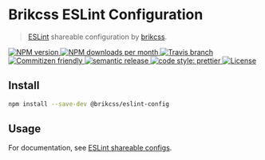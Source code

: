 # Brikcss ESLint Configuration

> [ESLint](https://eslint.org/) shareable configuration by [brikcss](https://github.com/brikcss/).

<!-- Shields. -->
<p>
	<!-- NPM version. -->
	<a href="https://www.npmjs.com/package/@brikcss/eslint-config">
		<img alt="NPM version" src="https://img.shields.io/npm/v/@brikcss/eslint-config.svg?style=flat-square">
	</a>
	<!-- NPM downloads/month. -->
	<a href="https://www.npmjs.com/package/@brikcss/eslint-config">
		<img alt="NPM downloads per month" src="https://img.shields.io/npm/dm/@brikcss/eslint-config.svg?style=flat-square">
	</a>
	<!-- Travis branch. -->
	<a href="https://github.com/brikcss/eslint-config/tree/master">
		<img alt="Travis branch" src="https://img.shields.io/travis/rust-lang/rust/master.svg?style=flat-square&label=master">
	</a>
	<!-- Commitizen friendly. -->
	<a href="http://commitizen.github.io/cz-cli/">
		<img alt="Commitizen friendly" src="https://img.shields.io/badge/commitizen-friendly-brightgreen.svg?style=flat-square">
	</a>
	<!-- Semantic release. -->
	<a href="https://github.com/semantic-release/semantic-release">
		<img alt="semantic release" src="https://img.shields.io/badge/%20%20%F0%9F%93%A6%F0%9F%9A%80-semantic--release-e10079.svg?style=flat-square">
	</a>
	<!-- Prettier code style. -->
	<a href="https://prettier.io/">
		<img alt="code style: prettier" src="https://img.shields.io/badge/code_style-prettier-ff69b4.svg?style=flat-square">
	</a>
	<!-- MIT License. -->
	<a href="https://choosealicense.com/licenses/mit/">
		<img alt="License" src="https://img.shields.io/npm/l/express.svg?style=flat-square">
	</a>
</p>

## Install

```bash
npm install --save-dev @brikcss/eslint-config
```

## Usage

For documentation, see [ESLint shareable configs](https://eslint.org/docs/developer-guide/shareable-configs).
